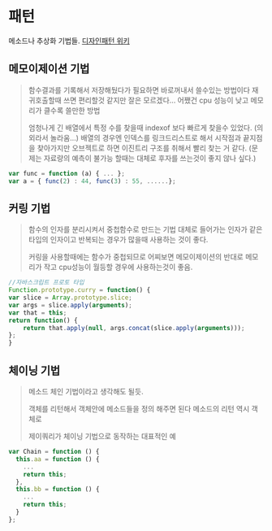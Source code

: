 # 패턴

메소드나 추상화 기법들.
[디자인패턴 위키](https://ko.wikipedia.org/wiki/%EB%B6%84%EB%A5%98:%EB%94%94%EC%9E%90%EC%9D%B8_%ED%8C%A8%ED%84%B4)

## 메모이제이션 기법

>함수결과를 기록해서 저장해뒀다가 필요하면 바로꺼내서 쓸수있는 방법이다 재귀호출할때 쓰면 편리할것 같지만 잘은 모르겠다... 어쨌건 cpu 성능이 낮고 메모리가 클수록 쓸만한 방법
>
>엄청나게 긴 배열에서 특정 수를 찾을때 indexof 보다 빠르게 찾을수 있었다. (의외라서 놀라움...) 배열의 경우엔 인덱스를 링크드리스트로 해서 시작점과 끝지점을 찾아가지만 오브젝트로 하면 이진트리 구조를 취해서 빨리 찾는 거 같다. (문제는 자료량의 예측이 불가능 할때는 대체로 후자를 쓰는것이 좋지 않나 싶다.)

  ```javascript
  var func = function (a) { ... };
  var a = { func(2) : 44, func(3) : 55, ......};
  ```

## 커링 기법

>함수의 인자를 분리시켜서 중첩함수로 만드는 기법 대체로 들어가는 인자가 같은 타입의 인자이고 반복되는 경우가 많을때 사용하는 것이 좋다.
>
>커링을 사용할때에는 함수가 중첩되므로 어찌보면 메모이제이션의 반대로 메모리가 작고 cpu성능이 월등할 경우에 사용하는것이 좋음.

  ```javascript
  //자바스크립트 프로토 타입
  Function.prototype.curry = function() {
  var slice = Array.prototype.slice;
  var args = slice.apply(arguments);
  var that = this;
  return function() {
      return that.apply(null, args.concat(slice.apply(arguments)));
  };
  }
  ```

## 체이닝 기법

>메소드 체인 기법이라고 생각해도 될듯.
>
>객체를 리턴해서 객체안에 메소드들을 정의 해주면 된다 메소드의 리턴 역시 객체로
>
>제이쿼리가 체이닝 기법으로 동작하는 대표적인 예

  ```javascript
  var Chain = function () {
    this.aa = function () {
      ...
      return this;
    },
    this.bb = function () {
      ...
      return this;
    }
  };
  ```